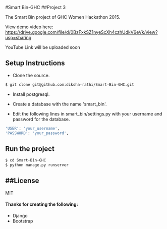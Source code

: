 #Smart Bin-GHC
##Project 3

The Smart Bin project of GHC Women Hackathon 2015.

View demo video here:
https://drive.google.com/file/d/0BzFxkSZ1nyeScXh4czhUdkV6eVk/view?usp=sharing

YouTube Link will be uploaded soon

## Setup Instructions

* Clone the source.

```sh
$ git clone git@github.com:diksha-rathi/Smart-Bin-GHC.git
```

* Install postgresql.

* Create a database with the name 'smart_bin'.

* Edit the following lines in smart_bin/settings.py with your username and password for the database.

```sh
'USER': 'your_username',
'PASSWORD': 'your_password',
```

## Run the project

```sh
$ cd Smart-Bin-GHC
$ python manage.py runserver
```

##License
----

MIT

#### Thanks for creating the following:

* Django
* Bootstrap
